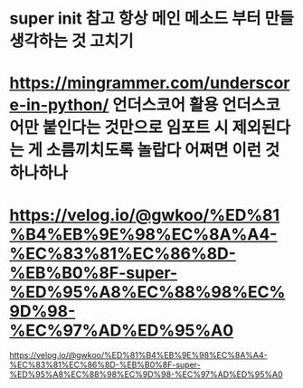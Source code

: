   # super init 참고 항상 메인 메소드 부터 만들 생각하는 것 고치기
  # https://mingrammer.com/underscore-in-python/ 언더스코어 활용 언더스코어만 붙인다는 것만으로 임포트 시 제외된다는 게 소름끼치도록 놀랍다 어쩌면 이런 것 하나하나
  # https://velog.io/@gwkoo/%ED%81%B4%EB%9E%98%EC%8A%A4-%EC%83%81%EC%86%8D-%EB%B0%8F-super-%ED%95%A8%EC%88%98%EC%9D%98-%EC%97%AD%ED%95%A0
  
  https://velog.io/@gwkoo/%ED%81%B4%EB%9E%98%EC%8A%A4-%EC%83%81%EC%86%8D-%EB%B0%8F-super-%ED%95%A8%EC%88%98%EC%9D%98-%EC%97%AD%ED%95%A0
